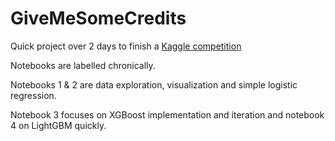 # GiveMeSomeCredits

Quick project over 2 days to finish a [Kaggle competition](https://www.kaggle.com/c/GiveMeSomeCredit)

Notebooks are labelled chronically.

Notebooks 1 & 2 are data exploration, visualization and simple logistic regression.

Notebook 3 focuses on XGBoost implementation and iteration and notebook 4 on LightGBM quickly.

